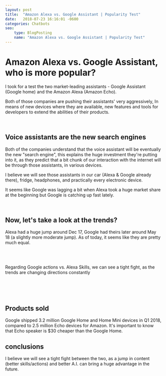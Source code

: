 ```yaml
---
layout: post
title:  "Amazon Alexa vs. Google Assistant | Popularity Test"
date:   2018-07-23 16:16:01 -0600
categories: Chatbots
seo:
    type: BlogPosting
    name: "Amazon Alexa vs. Google Assistant | Popularity Test"
---
```


# Amazon Alexa vs. Google Assistant, who is more popular?

I took for a test the two market-leading assistants - Google Assistant (Google home) 
and the Amazon Alexa (Amazon Echo).

Both of those companies are pushing their assistants' very aggressively, In means of new devices where they are available, new features and tools for developers to extend the abilities of their products.

<br />


## Voice assistants are the new search engines

Both of the companies understand that the voice assistant will be eventually the new "search engine", this explains the huge investment they're putting into it, as they predict that a bit chunk of our interaction with the internet will be through those assistants, in various devices.

I believe we will see those assistants in our car (Alexa & Google already there), fridge, headphones, and practically every electronic device.

It seems like Google was lagging a bit when Alexa took a huge market share at the beginning but Google is catching up fast lately.

<br />


## Now, let's take a look at the trends?

Alexa had a huge jump around Dec 17, Google had theirs later around May 18 (a slightly more moderate jump).
As of today, it seems like they are pretty much equal.

<br />


<script type="text/javascript" src="https://ssl.gstatic.com/trends_nrtr/1480_RC02/embed_loader.js"></script> <script type="text/javascript"> trends.embed.renderExploreWidget("TIMESERIES", {"comparisonItem":[{"keyword":"google assistant","geo":"US","time":"today 12-m"},{"keyword":"amazon alexa","geo":"US","time":"today 12-m"},{"keyword":"chatbot","geo":"US","time":"today 12-m"}],"category":0,"property":""}, {"exploreQuery":"geo=US&q=google%20assistant,amazon%20alexa,chatbot&date=today 12-m,today 12-m,today 12-m","guestPath":"https://trends.google.com:443/trends/embed/"}); </script> 

<br />

Regarding Google actions vs. Alexa Skills, we can see a tight fight, as the trends are changing directions constantly

<br />


<script type="text/javascript" src="https://ssl.gstatic.com/trends_nrtr/1480_RC02/embed_loader.js"></script> <script type="text/javascript"> trends.embed.renderExploreWidget("TIMESERIES", {"comparisonItem":[{"keyword":"google actions","geo":"US","time":"today 12-m"},{"keyword":"amazon skills","geo":"US","time":"today 12-m"}],"category":0,"property":""}, {"exploreQuery":"geo=US&q=google%20actions,amazon%20skills&date=today 12-m,today 12-m","guestPath":"https://trends.google.com:443/trends/embed/"}); </script> 

<br />
<br />


## Products sold

Google shipped 3.2 million Google Home and Home Mini devices in Q1 2018, compared to 2.5 million Echo devices for Amazon. 
It's important to know that Echo speaker is $30 cheaper than the Google Home.

## conclusions
I believe we will see a tight fight between the two, as a jump in content (better skills/actions) and better A.I. can bring a huge advantage in the future.